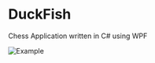 # DuckFish
Chess Application written in C# using WPF

![Example](https://user-images.githubusercontent.com/13607064/186580485-78abc07e-805c-4176-85cc-b8bb68ee8e99.png)
